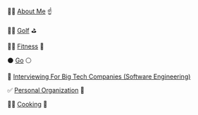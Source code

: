 🙋‍♂️ [About Me](about-me.html) ☝️

🏌️‍♂️ [Golf](golf.html) ⛳️

🏋️‍♂️ [Fitness](fitness.html) 💪

⚫️ [Go](go.html) ⚪️

🏢 [Interviewing For Big Tech Companies (Software Engineering)](interviewing-for-big-tech-cos-swe.html)

✅ [Personal Organization](personal-organization.html) 📆

👨‍🍳 [Cooking](cooking.html) 🥣

